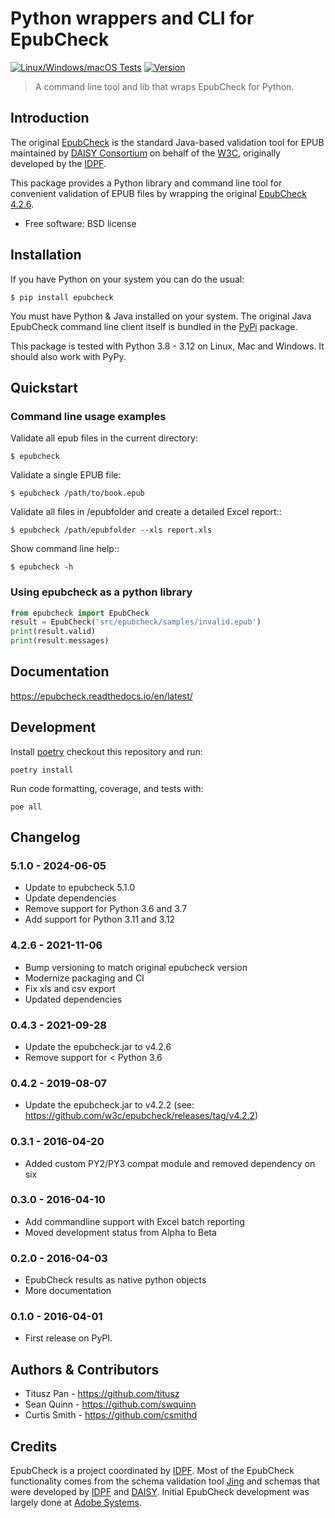 # Python wrappers and CLI for EpubCheck

[![Linux/Windows/macOS Tests](https://github.com/titusz/epubcheck/workflows/Tests/badge.svg)](https://github.com/titusz/epubcheck/actions?query=workflow%3ATests)
[![Version](https://img.shields.io/pypi/v/epubcheck.svg)](https://pypi.python.org/pypi/epubcheck/)

> A command line tool and lib that wraps EpubCheck for Python.

## Introduction

The original [EpubCheck](https://github.com/w3c/epubcheck) is the standard Java-based validation
tool for EPUB maintained by [DAISY Consortium](https://daisy.org/) on behalf of the
[W3C](https://www.w3.org/publishing/epubcheck_fundraising), originally developed by the
[IDPF](http://idpf.org/).

This package provides a Python library and command line tool for convenient validation of EPUB files
by wrapping the original [EpubCheck 4.2.6](https://github.com/w3c/epubcheck/releases/tag/v4.2.6).

- Free software: BSD license

## Installation

If you have Python on your system you can do the usual:

```
$ pip install epubcheck
```

You must have Python & Java installed on your system. The original Java EpubCheck command line
client itself is bundled in the [PyPi](https://pypi.org/project/epubcheck/) package.

This package is tested with Python 3.8 - 3.12 on Linux, Mac and Windows. It should also work with
PyPy.

## Quickstart

### Command line usage examples

Validate all epub files in the current directory:

```
$ epubcheck
```

Validate a single EPUB file:

```
$ epubcheck /path/to/book.epub
```

Validate all files in /epubfolder and create a detailed Excel report::

```
$ epubcheck /path/epubfolder --xls report.xls
```

Show command line help::

```
$ epubcheck -h
```

### Using epubcheck as a python library

```python
from epubcheck import EpubCheck
result = EpubCheck('src/epubcheck/samples/invalid.epub')
print(result.valid)
print(result.messages)
```

## Documentation

https://epubcheck.readthedocs.io/en/latest/

## Development

Install [poetry](https://pypi.org/project/poetry/) checkout this repository and run:

```shell
poetry install
```

Run code formatting, coverage, and tests with:

```shell
poe all
```

## Changelog

### 5.1.0 - 2024-06-05

- Update to epubcheck 5.1.0
- Update dependencies
- Remove support for Python 3.6 and 3.7
- Add support for Python 3.11 and 3.12

### 4.2.6 - 2021-11-06

- Bump versioning to match original epubcheck version
- Modernize packaging and CI
- Fix xls and csv export
- Updated dependencies

### 0.4.3 - 2021-09-28

- Update the epubcheck.jar to v4.2.6
- Remove support for \< Python 3.6

### 0.4.2 - 2019-08-07

- Update the epubcheck.jar to v4.2.2 (see: https://github.com/w3c/epubcheck/releases/tag/v4.2.2)

### 0.3.1 - 2016-04-20

- Added custom PY2/PY3 compat module and removed dependency on six

### 0.3.0 - 2016-04-10

- Add commandline support with Excel batch reporting
- Moved development status from Alpha to Beta

### 0.2.0 - 2016-04-03

- EpubCheck results as native python objects
- More documentation

### 0.1.0 - 2016-04-01

- First release on PyPI.

## Authors & Contributors

- Titusz Pan - https://github.com/titusz
- Sean Quinn - https://github.com/swquinn
- Curtis Smith - https://github.com/csmithd

## Credits

EpubCheck is a project coordinated by [IDPF](http://idpf.org/). Most of the EpubCheck functionality
comes from the schema validation tool [Jing](https://relaxng.org/jclark/jing.html) and schemas that
were developed by [IDPF](http://idpf.org/) and [DAISY](https://daisy.org/). Initial EpubCheck
development was largely done at [Adobe Systems](https://www.adobe.com/).

